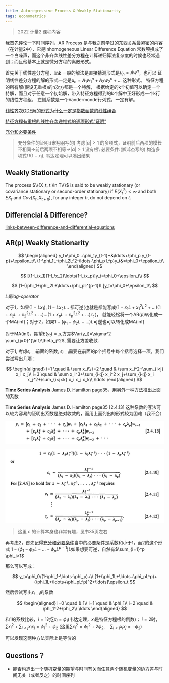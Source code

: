 ```yaml
---
title: Autoregressive Process & Weakly Stationarity
tags: econometrics
---
```


> 2022 计量2 课程内容

我首先评论一下时间序列，AR Process 是与我之前学过的东西关系最紧密的内容（在计量2中），它是Inhomogeneous Linear Difference Equation
常数项换成了一个白噪声，而这个非齐次线性差分方程在计算递归算法复杂度的时候也经常遇到；而且他基本上就是微分方程的离散形式。

首先关于线性差分方程，[link](https://www.cl.cam.ac.uk/teaching/2003/Probability/prob07.pdf) 一般的解法是直接猜测形式是$u_n=Aw^n$，也可以
证明线性差分方程的解的形式一定是$u_n=A_1w_1^n+A_2w_2^n+\ldots$ 这种形式。 特征方程的所有解(假设无重根)的n次方都是一个特解，
根据给定的k个初值可以确定一个特解，而且对于任意一个初始解，带入特征方程得到的k个解中正好形成一个k行的线性方程组，
左侧系数是一个Vandermonde行列式，一定有解。

[线性齐次ODE解的形式为什么一定是指数函数的线性组合](https://math.stackexchange.com/questions/2752909/why-does-a-linear-homogeneous-ode-have-only-a-solution-of-summed-exponentials)

[特征方程有重根的线性齐次递推式的通项形式“证明”](https://www.zhihu.com/question/516043073)

[充分和必要条件](https://www.zhihu.com/question/22385598/answer/297245327)
> 充分条件的证明:(宋翔羽写的) 考虑$|\alpha|>1$ 的多项式，证明前后两项的模长不相同->前后两项不相等->$|\alpha|>1$ 没有根\\
> 必要条件:(卿鸿杰写的) 构造多项式$\Pi (1-x_i)$, 韦达定理可以凑出结果

## Weakly Stationarity

The process $\\{X_t, t \in T\\}$ is said to be weakly stationary (or covariance
stationary or second-order stationary) if $E(X_t^2 ) < \infty$ and both $EX_t$ and $Cov(X_t, X_{t+h})$, 
for any integer $h$, do not depend on $t$.

## Differencial & Difference?

[links-between-difference-and-differential-equations](https://math.stackexchange.com/questions/145523/links-between-difference-and-differential-equations)


## AR(p) Weakly Stationarity

$$
\begin{aligned}
    y_t=\phi_0 +\phi_1y_{t-1}+&\ldots+\phi_p y_{t-p}+\epsilon_t\\
    (1-\phi_1L-\phi_2L^2-\ldots-\phi_p L^p)y_t&=\phi_0+\epsilon_t\\
\end{aligned}
$$

$$
    [(1-L/x_1)(1-L/x_2)\ldots(1-L/x_p)]y_t=\phi_0+\epsilon_t\\
$$

$$
    [1-(\phi_1+\phi_2L+\ldots+\phi_pL^{p-1})L]y_t=\phi_0+\epsilon_t\\
$$

*$L$是lag-operator*

对于1，如果$(1-Lx_1), (1-Lx_2)\ldots$ 都可逆(也就是都能写成$(1+x_1L+x_1^2L^2+\ldots)(1+x_2L+x_2^2L^2+\ldots)\ldots(1+x_pL+x_p^2L^2+\ldots) \epsilon_t$
)，
就能轻松将一个AR(p)转化成一个MA(inf)；对于2，如果$1-(\phi_1-\phi_2L-\ldots)L$可逆也可以转化成MA(inf)

对于MA(inf)，期望$E(y_t)=\mu$,方差$Var(y_t)=\sigma^2 \sum_{j=0}^{\inf}\theta_j^2$, 需要让方差收敛.

对于1, 考虑$\epsilon_{t-i}$前面的系数, $\epsilon_{t-i}$需要在前面的p个括号中每个括号选择一项，我们尝试写出几项：

$$
\begin{aligned}
    i=1 \quad & \sum x_i\\
    i=2 \quad & \sum x_i^2+\sum_{i<j} x_i x_j\\
    i=3 \quad & \sum x_i^3+\sum_{i<j} x_i^2 x_j+\sum_{i<j} x_i x_j^2+\sum_{i<j<k} x_i x_j x_k\\
    \ldots
\end{aligned}
$$

[**Time Series Analysis** James D. Hamilton](http://mayoral.iae-csic.org/timeseries2021/hamilton.pdf) page35，用另外一种方法推出上面的系数

**Time Series Analysis** James D. Hamilton page35 [2.4.13] 这种系数的写法可以较为容易的证明出系数是绝对收敛的，而用上面列出的形式较为困难（我不会）

![2.4.13](/images/ar_stationary/2.4.13.jpg)

![$c_i$](/images/ar_stationary/c.jpg)

> 这里 c 的计算本身也非常有趣，见书35页左右

再考虑2，首先记得[充分和必要条件](https://www.zhihu.com/question/22385598/answer/297245327)当中的必要条件是系数和小于1，而2的这个形式
$1-(\phi_1-\phi_2L-\ldots-\phi_pL^{p-1})L$如果想要可逆，自然有$\sum_{i=1}^p \phi_i<1$

那么可以写成：

$$
y_t=\phi_0/(1-\phi_1-\ldots-\phi_p)+\\
[1+(\phi_1L+\ldots+\phi_pL^p)+(\phi_1L+\ldots+\phi_pL^p)^2+\ldots]\epsilon_t
$$

然后尝试写出$\epsilon_{t-i}$的系数

$$
\begin{aligned}
    i=0 \quad & 1\\
    i=1 \quad & \phi_1\\
    i=2 \quad & \phi_1^2+\phi_2\\
    \ldots
\end{aligned}
$$

和1的系数比较，$i=1$时$\sum x_i=\phi_1$(韦达定理，$x_i$是特征方程根的倒数)；
$i=2$时，$\sum x_i^2+\sum_{i<j} x_i x_j=\phi_1^2+\phi_2$ (这里$\sum x_i^2 = \phi_1^2+2\phi_2,\quad \sum_{i<j} x_i x_j=-\phi_2$)

可以发现这两种方法实际上是等价的

## Questions？

- 能否构造出一个随机变量的期望与时间有关而任意两个随机变量的协方差与时间无关（或者反之）的时间序列

